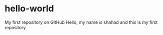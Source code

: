 # hello-world
My first repository on GitHub
Hello, my name is shahad and this is my first repository
